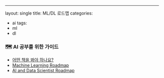 ---
layout: single
title: ML/DL 로드맵
categories:
  - ai
tags:
  - ml
  - dl

### 🗺️ AI 공부를 위한 가이드
* [어떤 책을 봐야 하나요?](https://tensorflow.blog/book-roadmap/)
* [Machine Learning Roadmap](https://github.com/TalalAlrawajfeh/machine-learning-roadmap)
* [AI and Data Scientist Roadmap](https://roadmap.sh/ai-data-scientist)
